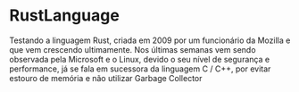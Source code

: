 # RustLanguage
<p>Testando a linguagem Rust, criada em 2009 por um funcionário da Mozilla e que vem crescendo ultimamente. Nos últimas semanas vem sendo observada pela Microsoft e o Linux, devido o seu nível de segurança e performance, já se fala em sucessora da linguagem C / C++, por evitar estouro de memória e não utilizar Garbage Collector</p>
